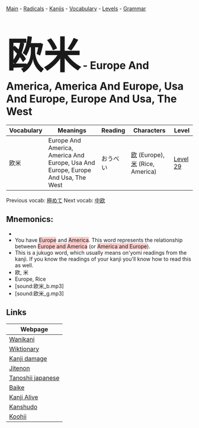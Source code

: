 <style> bigfont {font-size: 100px}</style>
[Main](../README.md) -
[Radicals](../radicals.md) -
[Kanjis](../kanjis.md) -
[Vocabulary](../vocabulary.md) -
[Levels](../levels.md) -
[Grammar](../grammar.md)
# <bigfont> 欧米</bigfont> - Europe And America, America And Europe, Usa And Europe, Europe And Usa, The West 

| Vocabulary | Meanings | Reading | Characters | Level |
| --- | --- | --- | --- | --- |
| 欧米 | Europe And America, America And Europe, Usa And Europe, Europe And Usa, The West | おうべい |  [欧](../kanjis/欧.md) (Europe), [米](../kanjis/米.md) (Rice, America) | [Level 29](../levels/wk_level29.md) |

Previous vocab: [極めて](極めて.md) Next vocab: [中欧](中欧.md) 

## Mnemonics:

* 
* You have <span style="background-color:#ffcccb"> Europe</span> and <span style="background-color:#ffcccb"> America</span>. This word represents the relationship between <span style="background-color:#ffcccb"> Europe and America</span> (or <span style="background-color:#ffcccb"> America and Europe</span>).
* This is a jukugo word, which usually means on'yomi readings from the kanji. If you know the readings of your kanji you'll know how to read this as well.
* 欧, 米
* Europe, Rice
* [sound:欧米_b.mp3]
* [sound:欧米_g.mp3]


## Links 

| Webpage |
| --- |
| [Wanikani          ](https://www.wanikani.com/kanji/欧米) |
| [Wiktionary        ](https://en.wiktionary.org/wiki/欧米) |
| [Kanji damage      ](http://www.kanjidamage.com/kanji/search?utf8=✓&q=欧米) |
| [Jitenon           ](https://jitenon.com/kanji/欧米) |
| [Tanoshii japanese ](https://www.tanoshiijapanese.com/dictionary/kanji.cfm?k=欧米) |
| [Baike             ](https://baike.baidu.com/item/欧米) |
| [Kanji Alive       ](https://app.kanjialive.com/欧米) |
| [Kanshudo          ](https://www.kanshudo.com/searchmn?q=欧米) |
| [Koohii            ](https://kanji.koohii.com/study/kanji/欧米) |
